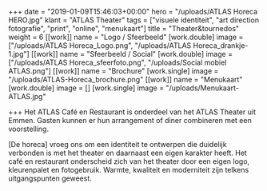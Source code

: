 +++
date = "2019-01-09T15:46:03+00:00"
hero = "/uploads/ATLAS Horeca HERO.jpg"
klant = "ATLAS Theater"
tags = ["visuele identiteit", "art direction fotografie", "print", "online", "menukaart"]
title = "Theater&tournedos"
weight = 6
[[work]]
name = "Logo / Sfeerbeeld"
[work.double]
image = ["/uploads/ATLAS Horeca_Logo.png", "/uploads/ATLAS Horeca_drankje-1.jpg"]
[[work]]
name = "Sfeerbeeld / Social"
[work.double]
image = ["/uploads/ATLAS Horeca_sfeerfoto.png", "/uploads/Social mobiel ATLAS.png"]
[[work]]
name = "Brochure"
[work.single]
image = "/uploads/ATLAS-Horeca_brochure.png"
[[work]]
name = "Menukaart"
[work.double]
image = []
[work.single]
image = "/uploads/Menukaart-ATLAS.jpg"

+++
Het ATLAS Café en Restaurant is onderdeel van het ATLAS Theater uit Emmen. Gasten kunnen er hun arrangement of diner combineren met een voorstelling.

\[De horeca\] vroeg ons om een identiteit te ontwerpen die duidelijk verbonden is met het theater en daarnaast een eigen karakter heeft. Het café en restaurant onderscheid zich van het theater door een eigen logo, kleurenpalet en fotogebruik. Warmte, kwaliteit en moderniteit zijn telkens uitgangspunten geweest.   